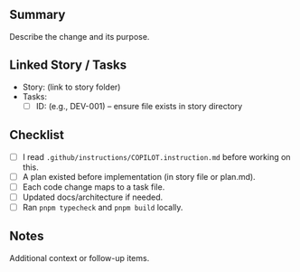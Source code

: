 ## Summary
Describe the change and its purpose.

## Linked Story / Tasks
- Story: (link to story folder)
- Tasks:
  - [ ] ID: (e.g., DEV-001) – ensure file exists in story directory

## Checklist
- [ ] I read `.github/instructions/COPILOT.instruction.md` before working on this.
- [ ] A plan existed before implementation (in story file or plan.md).
- [ ] Each code change maps to a task file.
- [ ] Updated docs/architecture if needed.
- [ ] Ran `pnpm typecheck` and `pnpm build` locally.

## Notes
Additional context or follow-up items.
